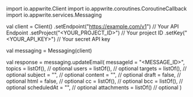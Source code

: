 import io.appwrite.Client
import io.appwrite.coroutines.CoroutineCallback
import io.appwrite.services.Messaging

val client = Client()
    .setEndpoint("https://example.com/v1") // Your API Endpoint
    .setProject("<YOUR_PROJECT_ID>") // Your project ID
    .setKey("<YOUR_API_KEY>") // Your secret API key

val messaging = Messaging(client)

val response = messaging.updateEmail(
    messageId = "<MESSAGE_ID>",
    topics = listOf(), // optional
    users = listOf(), // optional
    targets = listOf(), // optional
    subject = "<SUBJECT>", // optional
    content = "<CONTENT>", // optional
    draft = false, // optional
    html = false, // optional
    cc = listOf(), // optional
    bcc = listOf(), // optional
    scheduledAt = "", // optional
    attachments = listOf() // optional
)
